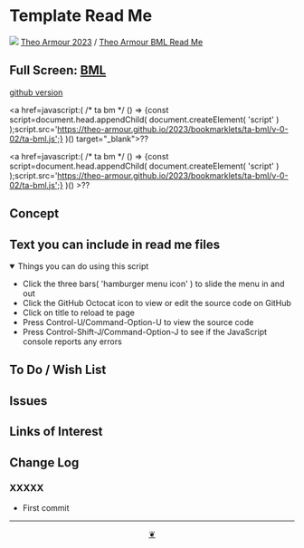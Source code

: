 # Template Read Me

[![](https://pushme-pullyou.github.io/assets/svg/octicon.svg )](https://github.com/theo-armour/2023/aps/bml "Source code on GitHub" ) [Theo Armour 2023]( https:/theo-armour.github.io/2023/ "Home page" ) / [Theo Armour BML Read Me]( https://github.comtheo-armour/2023/tree/main/apps/bml/ "2023-02-16" )

<!--@@@
<div class=iframe-resize ><iframe src=https:/theo-armour.github.io/2023/apps/bml/ height=100% width=100% ></iframe></div>
_"BML Read Me" in a resizable window_
@@@-->

## Full Screen: [BML]( https:/theo-armour.github.io/2023/apps/bml/ )

<a href="https://theo-armour.github.io/2023/apps/bml/2023-03-05/ta-bml-dashboard.html" >github version</a>


<a href=javascript:( /* ta bm */  () => {const script=document.head.appendChild( document.createElement( 'script' ) );script.src='https://theo-armour.github.io/2023/bookmarklets/ta-bml/v-0-02/ta-bml.js';} )() target="_blank">??</a>

<a href=javascript:( /* ta bm */  () => {const script=document.head.appendChild( document.createElement( 'script' ) );script.src='https://theo-armour.github.io/2023/bookmarklets/ta-bml/v-0-02/ta-bml.js';} )() >??</a>



## Concept


## Text you can include in read me files

<details open >

<summary> Things you can do using this script</summary>

* Click the three bars( 'hamburger menu icon' ) to slide the menu in and out
* Click the GitHub Octocat icon to view or edit the source code on GitHub
* Click on title to reload te page
* Press Control-U/Command-Option-U to view the source code
* Press Control-Shift-J/Command-Option-J to see if the JavaScript console reports any errors

</details>

## To Do / Wish List


## Issues


## Links of Interest


## Change Log


### XXXXX

* First commit


***

<center title="Hello! Click me to go up to the top" ><a class=aDingbat href=javascript:window.scrollTo(0,0);> ❦ </a></center>
